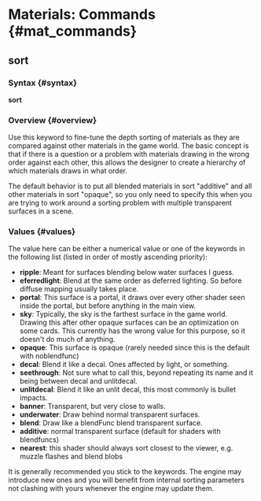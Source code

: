 # Materials: Commands {#mat_commands}
## sort
### Syntax {#syntax}

**sort <value>**

### Overview {#overview}

Use this keyword to fine-tune the depth sorting of materials as they are
compared against other materials in the game world. The basic concept is
that if there is a question or a problem with materials drawing in the
wrong order against each other, this allows the designer to create a
hierarchy of which materials draws in what order.

The default behavior is to put all blended materials in sort "additive"
and all other materials in sort "opaque", so you only need to specify
this when you are trying to work around a sorting problem with multiple
transparent surfaces in a scene.

### Values {#values}

The value here can be either a numerical value or one of the keywords in
the following list (listed in order of mostly ascending priority):

-   **ripple**: Meant for surfaces blending below water surfaces I
    guess.
-   **eferredlight**: Blend at the same order as deferred lighting. So
    before diffuse mapping usually takes place.
-   **portal**: This surface is a portal, it draws over every other
    shader seen inside the portal, but before anything in the main view.
-   **sky**: Typically, the sky is the farthest surface in the game
    world. Drawing this after other opaque surfaces can be an
    optimization on some cards. This currently has the wrong value for
    this purpose, so it doesn't do much of anything.
-   **opaque**: This surface is opaque (rarely needed since this is the
    default with noblendfunc)
-   **decal**: Blend it like a decal. Ones affected by light, or
    something.
-   **seethrough**: Not sure what to call this, beyond repeating its
    name and it being between decal and unlitdecal.
-   **unlitdecal**: Blend it like an unlit decal, this most commonly is
    bullet impacts.
-   **banner**: Transparent, but very close to walls.
-   **underwater**: Draw behind normal transparent surfaces.
-   **blend**: Draw like a blendFunc blend transparent surface.
-   **additive**: normal transparent surface (default for shaders with
    blendfuncs)
-   **nearest**: this shader should always sort closest to the viewer,
    e.g. muzzle flashes and blend blobs

It is generally recommended you stick to the keywords. The engine may
introduce new ones and you will benefit from internal sorting parameters
not clashing with yours whenever the engine may update them.